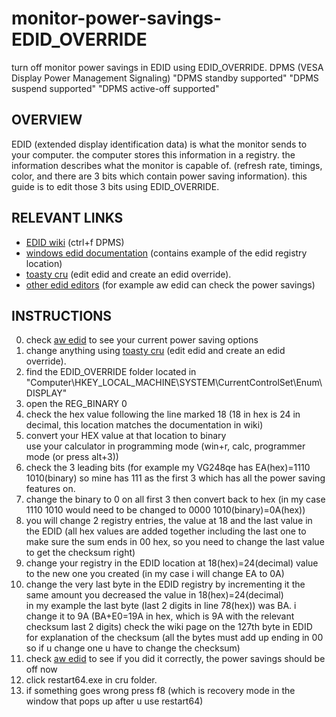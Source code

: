 # monitor-power-savings-EDID_OVERRIDE
turn off monitor power savings in EDID using EDID_OVERRIDE. DPMS (VESA Display Power Management Signaling) "DPMS standby supported" "DPMS suspend supported" "DPMS active-off supported"


## OVERVIEW
EDID (extended display identification data) is what the monitor sends to your computer. the computer stores this information in a registry. the information describes what the monitor is capable of. (refresh rate, timings, color, and there are 3 bits which contain power saving information). this guide is to edit those 3 bits using EDID_OVERRIDE.

## RELEVANT LINKS
- [EDID wiki](https://en.wikipedia.org/wiki/Extended_Display_Identification_Data#EDID_1.4_data_format) (ctrl+f DPMS)
- [windows edid documentation](https://docs.microsoft.com/en-us/windows-hardware/drivers/display/overriding-monitor-edids#updating-an-edid) (contains example of the edid registry location)  
- [toasty cru](https://www.monitortests.com/forum/Thread-Custom-Resolution-Utility-CRU) (edit edid and create an edid override).  
- [other edid editors](https://www.monitortests.com/blog/list-of-edid-editors/) (for example aw edid can check the power savings)  

## INSTRUCTIONS
0. check [aw edid](https://www.analogway.com/americas/products/software-tools/aw-edid-editor/) to see your current power saving options
1. change anything using [toasty cru](https://www.monitortests.com/forum/Thread-Custom-Resolution-Utility-CRU) (edit edid and create an edid override).
2. find the EDID_OVERRIDE folder located in   "Computer\HKEY_LOCAL_MACHINE\SYSTEM\CurrentControlSet\Enum\DISPLAY\"
3. open the REG_BINARY 0 
4. check the hex value following the line marked 18 (18 in hex is 24 in decimal, this location matches the documentation in wiki)
5. convert your HEX value at that location to binary  
use your calculator in programming mode (win+r, calc, programmer mode (or press alt+3))
6. check the 3 leading bits (for example my VG248qe has EA(hex)=1110 1010(binary) so mine has 111 as the first 3 which has all the power saving features on.
7. change the binary to 0 on all first 3 then convert back to hex (in my case 1110 1010 would need to be changed to 0000 1010(binary)=0A(hex))
8. you will change 2 registry entries, the value at 18 and the last value in the EDID (all hex values are added together including the last one to make sure the sum ends in 00 hex, so you need to change the last value to get the checksum right)
9. change your registry in the EDID location at 18(hex)=24(decimal) value to the new one you created (in my case i will change EA to 0A)
10. change the very last byte in the EDID registry by incrementing it the same amount you decreased the value in 18(hex)=24(decimal)  
in my example the last byte (last 2 digits in line 78(hex)) was BA. i change it to 9A (BA+E0=19A in hex, which is 9A with the relevant checksum last 2 digits) check the wiki page on the 127th byte in EDID for explanation of the checksum (all the bytes must add up ending in 00 so if u change one u have to change the checksum)
11. check [aw edid](https://www.analogway.com/americas/products/software-tools/aw-edid-editor/) to see if you did it correctly, the power savings should be off now
12. click restart64.exe in cru folder.
13. if something goes wrong press f8 (which is recovery mode in the window that pops up after u use restart64)
